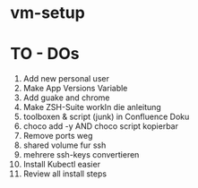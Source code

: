 # vm-setup

# TO - DOs

1. Add new personal user
2. Make App Versions Variable
3. Add guake and chrome 
4. Make ZSH-Suite workIn die anleitung
5. toolboxen & script (junk) in Confluence Doku
6. choco add -y AND choco script  kopierbar
7. Remove ports weg
8. shared volume fur ssh
9. mehrere ssh-keys convertieren
10. Install Kubectl easier
11. Review all install steps